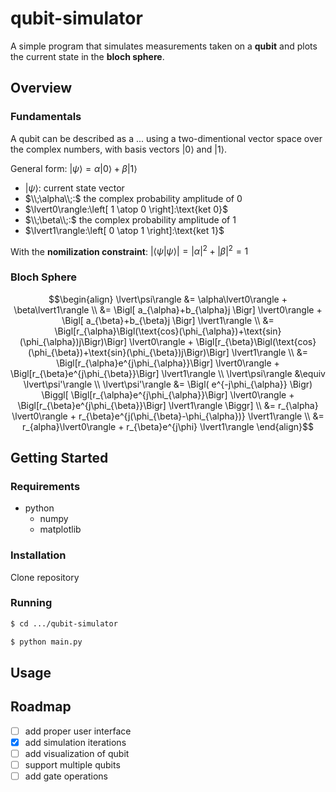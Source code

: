 # qubit-simulator
A simple program that simulates measurements taken on a **qubit** and plots the current state in the **bloch sphere**.

## Overview

### Fundamentals
A qubit can be described as a ... using a two-dimentional vector space over the complex numbers, with basis vectors $\lvert0\rangle$ and $\lvert1\rangle$. 

General form: $\lvert\psi\rangle = \alpha\lvert0\rangle + \beta\lvert1\rangle$

- $\lvert\psi\rangle:$ current state vector
- $\\;\alpha\\;:$ the complex probability amplitude of $0$
- $\lvert0\rangle:\left[ 1 \atop 0 \right]:\text{ket 0}$
- $\\;\beta\\;:$ the complex probability amplitude of $1$
- $\lvert1\rangle:\left[ 0 \atop 1 \right]:\text{ket 1}$

With the **nomilization constraint**: $\lvert\langle\psi\vert\psi\rangle\rvert = \lvert\alpha\rvert^{2} + \lvert\beta\rvert^{2} = 1$

### Bloch Sphere
```math
\begin{align}

    \lvert\psi\rangle &= \alpha\lvert0\rangle + \beta\lvert1\rangle \\

    &= \Bigl[ a_{\alpha}+b_{\alpha}j \Bigr] \lvert0\rangle
     + \Bigl[ a_{\beta}+b_{\beta}j \Bigr] \lvert1\rangle \\

    &= \Bigl[r_{\alpha}\Bigl(\text{cos}(\phi_{\alpha})+\text{sin}(\phi_{\alpha})j\Bigr)\Bigr] \lvert0\rangle
     + \Bigl[r_{\beta}\Bigl(\text{cos}(\phi_{\beta})+\text{sin}(\phi_{\beta})j\Bigr)\Bigr] \lvert1\rangle \\

    &= \Bigl[r_{\alpha}e^{j\phi_{\alpha}}\Bigr] \lvert0\rangle
     + \Bigl[r_{\beta}e^{j\phi_{\beta}}\Bigr] \lvert1\rangle \\

    \lvert\psi\rangle &\equiv \lvert\psi'\rangle \\

    \lvert\psi'\rangle &= \Bigl( e^{-j\phi_{\alpha}} \Bigr)
       \Biggl[ \Bigl[r_{\alpha}e^{j\phi_{\alpha}}\Bigr] \lvert0\rangle
     + \Bigl[r_{\beta}e^{j\phi_{\beta}}\Bigr] \lvert1\rangle \Biggr] \\

    &= r_{\alpha} \lvert0\rangle
     + r_{\beta}e^{j(\phi_{\beta}-\phi_{\alpha})} \lvert1\rangle \\

    &= r_{alpha}\lvert0\rangle
     + r_{\beta}e^{j\phi} \lvert1\rangle

\end{align}
```

## Getting Started

### Requirements
- python
    - numpy
    - matplotlib

### Installation
Clone repository

### Running
```sh
$ cd .../qubit-simulator
```
```sh
$ python main.py 
```

## Usage

## Roadmap
- [ ] add proper user interface
- [X] add simulation iterations
- [ ] add visualization of qubit
- [ ] support multiple qubits
- [ ] add gate operations
